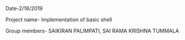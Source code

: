 Date-2/18/2019

Project name- Implementation of basic shell

Group members- SAIKIRAN PALIMPATI, SAI RAMA KRISHNA TUMMALA
